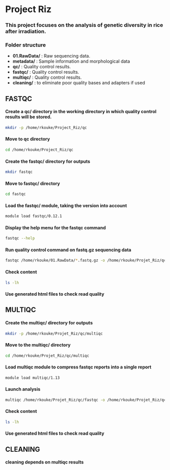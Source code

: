 
# Project Riz

### This project focuses on the analysis of genetic diversity in rice after irradiation.

### Folder structure

- **01.RawData/** : Raw sequencing data.
- **metadata/** : Sample information and morphological data 
- **qc/** : Quality control results.
- **fastqc/** : Quality control results.
- **multiqc/** : Quality control results.
- **cleaning/** : to eliminate poor quality bases and adapters if used

##  FASTQC

#### Create a qc/ directory in the working directory in which quality control results will be stored.

```bash
mkdir -p /home/rkouke/Project_Riz/qc
```
#### Move to qc directory

```bash
cd /home/rkouke/Project_Riz/qc
```

#### Create the fastqc/ directory for outputs

```bash
mkdir fastqc
```

#### Move to fastqc/ directory

```bash
cd fastqc
```

#### Load the fastqc/ module, taking the version into account

```bash
module load fastqc/0.12.1
```
#### Display the help menu for the fastqc command

```bash
fastqc --help
```

#### Run quality control command on fastq.gz sequencing data

```bash
fastqc /home/rkouke/01.RawData/*.fastq.gz -o /home/rkouke/Projet_Riz/qc/fastqc
```

#### Check content
```bash
ls -lh
```

#### Use generated html files to check read quality 

##  MULTIQC

#### Create the multiqc/ directory for outputs 

```bash
mkdir -p /home/rkouke/Projet_Riz/qc/multiqc
```

#### Move to the multiqc/ directory

```bash
cd /home/rkouke/Projet_Riz/qc/multiqc
```

#### Load multiqc module to compress fastqc reports into a single report

```bash
module load multiqc/1.13
```

#### Launch analysis

```bash
multiqc /home/rkouke/Projet_Riz/qc/fastqc -o /home/rkouke/Projet_Riz/qc/multiqc
```

#### Check content
```bash
ls -lh
```

#### Use generated html files to check read quality

## CLEANING

#### cleaning depends on multiqc results





